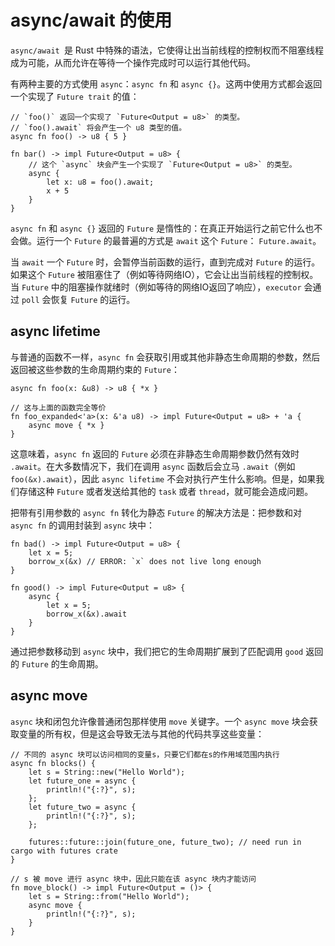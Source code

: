 # async/await 的使用

`async/await `是 Rust 中特殊的语法，它使得让出当前线程的控制权而不阻塞线程成为可能，从而允许在等待一个操作完成时可以运行其他代码。

有两种主要的方式使用 `async`：`async fn` 和 `async {}`。这两中使用方式都会返回一个实现了 `Future trait` 的值：

```rust,noplayground
// `foo()` 返回一个实现了 `Future<Output = u8>` 的类型。
// `foo().await` 将会产生一个 u8 类型的值。
async fn foo() -> u8 { 5 }

fn bar() -> impl Future<Output = u8> {
    // 这个 `async` 块会产生一个实现了 `Future<Output = u8>` 的类型。
    async {
        let x: u8 = foo().await;
        x + 5
    }
}

```

`async fn` 和 `async {}` 返回的 `Future` 是惰性的：在真正开始运行之前它什么也不会做。运行一个 `Future` 的最普遍的方式是 `await` 这个 `Future`： `Future.await`。

当 `await` 一个 `Future` 时，会暂停当前函数的运行，直到完成对 `Future` 的运行。如果这个 `Future` 被阻塞住了（例如等待网络IO），它会让出当前线程的控制权。当 `Future` 中的阻塞操作就绪时（例如等待的网络IO返回了响应），`executor` 会通过 `poll` 会恢复 `Future` 的运行。



## async lifetime

与普通的函数不一样，`async fn` 会获取引用或其他非静态生命周期的参数，然后返回被这些参数的生命周期约束的 `Future`：

```rust,noplayground
async fn foo(x: &u8) -> u8 { *x }

// 这与上面的函数完全等价
fn foo_expanded<'a>(x: &'a u8) -> impl Future<Output = u8> + 'a {
    async move { *x }
}
```

这意味着，`async fn` 返回的 `Future` 必须在非静态生命周期参数仍然有效时 `.await`。在大多数情况下，我们在调用 `async` 函数后会立马 `.await`（例如 `foo(&x).await`），因此 `async lifetime` 不会对执行产生什么影响。但是，如果我们存储这种 `Future` 或者发送给其他的 `task` 或者 `thread`，就可能会造成问题。

把带有引用参数的 `async fn` 转化为静态 `Future` 的解决方法是：把参数和对 `async fn` 的调用封装到 `async` 块中：

```rust,noplayground
fn bad() -> impl Future<Output = u8> {
    let x = 5;
    borrow_x(&x) // ERROR: `x` does not live long enough
}

fn good() -> impl Future<Output = u8> {
    async {
        let x = 5;
        borrow_x(&x).await
    }
}
```

通过把参数移动到 `async` 块中，我们把它的生命周期扩展到了匹配调用 `good` 返回的 `Future` 的生命周期。



## async move

`async` 块和闭包允许像普通闭包那样使用 `move` 关键字。一个 `async move` 块会获取变量的所有权，但是这会导致无法与其他的代码共享这些变量：

```rust,noplayground
// 不同的 async 块可以访问相同的变量s，只要它们都在s的作用域范围内执行
async fn blocks() {
    let s = String::new("Hello World");
    let future_one = async {
        println!("{:?}", s);
    };
    let future_two = async {
        println!("{:?}", s);
    };
    
    futures::future::join(future_one, future_two); // need run in cargo with futures crate
}

// s 被 move 进行 async 块中，因此只能在该 async 块内才能访问 
fn move_block() -> impl Future<Output = ()> {
    let s = String::from("Hello World");
    async move {
        println!("{:?}", s);
    }
}
```



